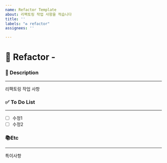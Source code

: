 ```yaml
---
name: Refactor Template
about: 리팩토링 작업 사항을 적습니다
title: ''
labels: "♻️ refactor"
assignees: ''

---
```


# 🔨 Refactor - <!--( 리팩토링 작업내용 )-->
<!-- 위 작업내용 주석에 어떤 내용인지 적어주세요 -->


### 📝 Description

---
<!-- 어떤 리팩토링 작업이 필요한지 적어주세요 -->
리팩토링 작업 사항

### ✅ To Do List

---
<!-- 아래에 수정 사항을 적어주세요. PR 요청 시 모두 체크되어야 합니다 -->
- [ ] 수정1
- [ ] 수정2

### 📚Etc

---
<!-- 작업 중 특이사항이 생기면 적어주세요 -->
특이사항
